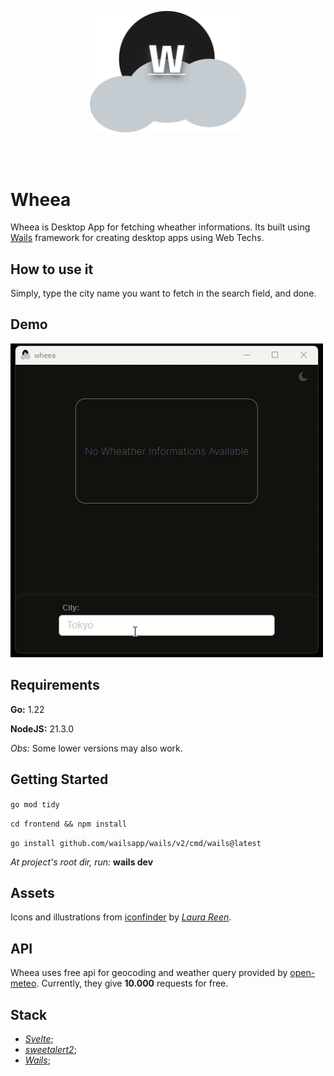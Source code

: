 <p align="center">
    <img src="build/appicon.png" width=250/>
</p>
<br>
<br>

# Wheea

Wheea is Desktop App for fetching wheather informations. Its built using [Wails](https://wails.io/) framework for creating desktop apps using Web Techs.

## How to use it

Simply, type the city name you want to fetch in the search field, and done.

## Demo

![wheea gif demo](wheea-demo.gif)

## Requirements
**Go:** 1.22

**NodeJS:** 21.3.0

*Obs:* Some lower versions may also work.

## Getting Started
`go mod tidy`

`cd frontend && npm install`

`go install github.com/wailsapp/wails/v2/cmd/wails@latest`

*At project's root dir, run:* **wails dev**

## Assets
Icons and illustrations from [iconfinder](https://www.iconfinder.com/) by *[Laura Reen](https://www.iconfinder.com/search?designer=laurareen)*.

## API
 Wheea uses free api for geocoding and weather query provided by [open-meteo](https://open-meteo.com/). Currently, they give **10.000** requests for free.

## Stack
 - *[Svelte](https://svelte.dev/)*;
 - *[sweetalert2](https://sweetalert2.github.io/)*;
 - *[Wails](https://wails.io/)*;
